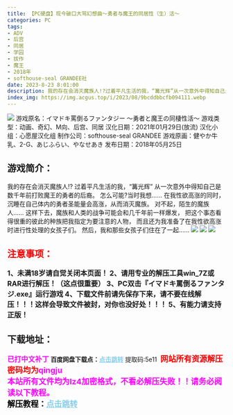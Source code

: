 ```yaml
---
title: 【PC硬盘】现今破口大骂幻想曲～勇者与魔王的同居性（生）活～
categories: PC
tags:
- ADV
- 后宫
- 同居
- 学园
- 拔作
- 魔王
- 2018年
- softhouse-seal GRANDEE社
date: 2023-8-23 8:01:00
description: 我的存在会消灭魔族人!?过着平凡生活的我，“篝光辉”从一次意外中得知自己是数千年前打败魔王的勇者的后裔。怎么可能?当时我想……在我性欲高涨的同时，沉睡在自己体内的勇者圣能量会高涨，从而消灭魔族。对不起，陌生的魔族人……这样下去，魔族和人类的战争可能会和几千年前一样爆发，
index_img: https://img.acgus.top/i/2023/08/9bcddbbcfb094111.webp
---
```

![](https://img.acgus.top/i/2023/08/9bcddbbcfb094111.webp)
游戏原名：イマドキ罵倒るファンタジー ～勇者と魔王の同棲性活～
游戏类型：动画、奇幻、M向、后宫、同居
汉化日期：2021年01月29日(放流)
汉化小组：心愿屋汉化组
制作公司：softhouse-seal GRANDEE
游戏原画：健やか牛乳、2-G、あじふらい、やなせあき
发布日期：2018年05月25日

## 游戏简介：
我的存在会消灭魔族人!?
过着平凡生活的我，“篝光辉”
从一次意外中得知自己是数千年前打败魔王的勇者的后裔。
怎么可能?当时我想……
在我性欲高涨的同时，沉睡在自己体内的勇者圣能量会高涨，从而消灭魔族。
对不起，陌生的魔族人……
这样下去，魔族和人类的战争可能会和几千年前一样爆发，
把这个事态看得很重的彼此的种族把我指定为要注意的人物，
而且还为我准备了在我性欲高涨时进行性处理的女孩子们。
然后，我和那些女孩子们住在了一起……
![](https://img.acgus.top/i/2023/08/3777e43e66094118.webp)
![](https://img.acgus.top/i/2023/08/07e59aba88094116.webp)
![](https://img.acgus.top/i/2023/08/a793f14935094114.webp)





## <font color=#FF0000 >注意事项：</font>
<font size=3><b>1、未满18岁请自觉关闭本页面！
2、请用专业的解压工具win_7Z或RAR进行解压！（这点很重要）
3、PC双击『イマドキ罵倒るファンタジ.exe』运行游戏
4、下载文件前请先保存下来，请不要在线解压！！！这样会导致文件被封，对你也没好处！！！
5、有能力请支持正版！</b></font>

## 下载地址：
<font color=#FF00FF size=3><b>已打中文补丁</b></font>
<b>百度网盘下载点：</b><a href="https://pan.baidu.com/s/1sq1tyvl1DX6P5cL_8ZBKuA?pwd=5e11" style="color: #87CEEB;"><b>点击跳转</b></a> 提取码:5e11
<a style="padding: 0" href="https://post.qingju.org/AD/"><img style="max-width:100%" src="https://img.acgus.top/i/2024/07/478f689b8021d8d499ab43d21acf137a.gif" alt=""></a>
<b><font color=#FF0000 size=4>网站所有资源解压密码均为</b></font><b><font color=#FF00FF size=4>qingju</font><font color=#FF0000 ></font></b><br><b><font color=#FF00FF size=4>本站所有文件均为lz4加密格式，不看必解压失败！！请务必阅读以下教程。</b></font><br><b><font color=#000 size=4>解压教程：</b><a href="https://post.qingju.org/tutorial/000/" style="color: #87CEEB;"><b>点击跳转</b></a>
